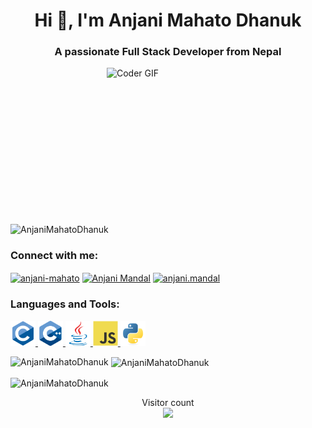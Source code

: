 <h1 align="center">Hi 👋, I'm Anjani Mahato Dhanuk</h1>
<h3 align="center">A passionate Full Stack Developer from Nepal</h3>
<img align="right" alt="Coder GIF" height=250 width=350 src="https://cdn.dribbble.com/users/730703/screenshots/6581243/avento.gif" />

<p align="left"> <img src="https://komarev.com/ghpvc/?username=AnjaniMahatoDhanuk&label=Profile%20views&color=0e75b6&style=flat" alt="AnjaniMahatoDhanuk" /> </p>

<h3 align="left">Connect with me:</h3>
<p align="left">
<a href="https://linkedin.com/in/anjani-mahato" target="blank"><img align="center" src="https://raw.githubusercontent.com/rahuldkjain/github-profile-readme-generator/master/src/images/icons/Social/linked-in-alt.svg" alt="anjani-mahato" height="30" width="40" /></a>
<a href="https://fb.com/Anjani Mandal" target="blank"><img align="center" src="https://raw.githubusercontent.com/rahuldkjain/github-profile-readme-generator/master/src/images/icons/Social/facebook.svg" alt="Anjani Mandal" height="30" width="40" /></a>
<a href="https://instagram.com/anjani.mandal" target="blank"><img align="center" src="https://raw.githubusercontent.com/rahuldkjain/github-profile-readme-generator/master/src/images/icons/Social/instagram.svg" alt="anjani.mandal" height="30" width="40" /></a>
</p>

<h3 align="left">Languages and Tools:</h3>
<p align="left"> <a href="https://www.cprogramming.com/" target="_blank" rel="noreferrer"> <img src="https://raw.githubusercontent.com/devicons/devicon/master/icons/c/c-original.svg" alt="c" width="40" height="40"/> </a> <a href="https://www.w3schools.com/cpp/" target="_blank" rel="noreferrer"> <img src="https://raw.githubusercontent.com/devicons/devicon/master/icons/cplusplus/cplusplus-original.svg" alt="cplusplus" width="40" height="40"/> </a> <a href="https://www.java.com" target="_blank" rel="noreferrer"> <img src="https://raw.githubusercontent.com/devicons/devicon/master/icons/java/java-original.svg" alt="java" width="40" height="40"/> </a> <a href="https://developer.mozilla.org/en-US/docs/Web/JavaScript" target="_blank" rel="noreferrer"> <img src="https://raw.githubusercontent.com/devicons/devicon/master/icons/javascript/javascript-original.svg" alt="javascript" width="40" height="40"/> </a> <a href="https://www.python.org" target="_blank" rel="noreferrer"> <img src="https://raw.githubusercontent.com/devicons/devicon/master/icons/python/python-original.svg" alt="python" width="40" height="40"/> </a> </p>

<p><img align="left" src="https://github-readme-stats.vercel.app/api/top-langs?username=AnjaniMahatoDhanuk&show_icons=true&locale=en&layout=compact" alt="AnjaniMahatoDhanuk" /></p>

<p>&nbsp;<img align="center" src="https://github-readme-stats.vercel.app/api?username=AnjaniMahatoDhanuk&show_icons=true&locale=en" alt="AnjaniMahatoDhanuk" /></p>

<p><img align="center" src="https://github-readme-streak-stats.herokuapp.com/?user=AnjaniMahatoDhanuk&" alt="AnjaniMahatoDhanuk" /></p>
<p align="center"> 
  Visitor count<br>
  <img src="https://profile-counter.glitch.me/AnjaniMahatoDhanuk/count.svg" />
</p>

